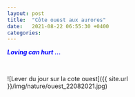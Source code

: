 ```yaml
---
layout: post
title:  "Côte ouest aux aurores"
date:   2021-08-22 06:55:30 +0400
categories: 
---
```


<span style="color: blue">***Loving can hurt ...***</span>

<br>

![Lever du jour sur la cote ouest]({{ site.url }}/img/nature/ouest_22082021.jpg)
